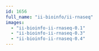 ```yaml
---
id: 1656
full_name: "ii-bioinfo/ii-rnaseq"
images: 
  - "ii-bioinfo-ii-rnaseq-0.1"
  - "ii-bioinfo-ii-rnaseq-0.3"
  - "ii-bioinfo-ii-rnaseq-0.4"
---
```

